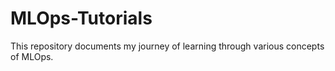 # MLOps-Tutorials
This repository documents my journey of learning through various concepts of MLOps.
